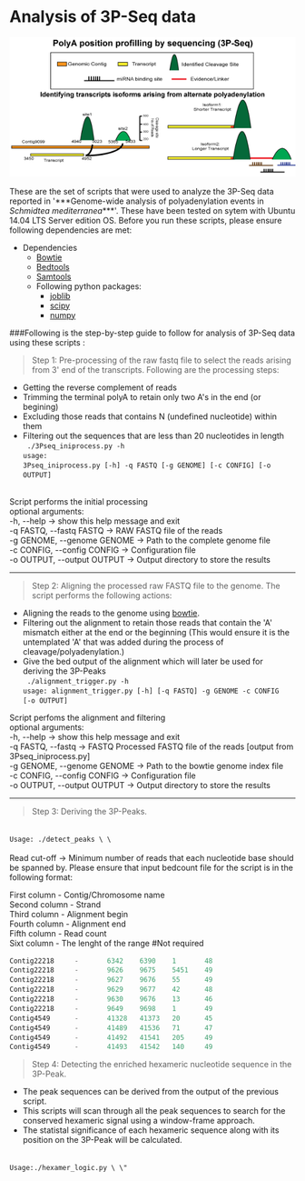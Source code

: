 # Analysis of 3P-Seq data

<p align="center">
<img src="https://github.com/VairavanL/3PSeq_analysis/blob/master/3P_Header.gif"/>
</p>
These are the set of scripts that were used to analyze the 3P-Seq data reported in '***Genome-wide analysis of polyadenylation events in <i>Schmidtea mediterranea</i>***'. These have been tested on sytem with Ubuntu 14.04 LTS Server edition OS. Before you run these scripts, please ensure following dependencies are met:

* Dependencies
  * <a href="http://bowtie-bio.sourceforge.net/index.shtml" target="_blank">Bowtie</a>
  * <a href="http://bedtools.readthedocs.org/en/latest/" target="_blank">Bedtools</a>
  * <a href="http://samtools.sourceforge.net/">Samtools</a>
  * Following python packages:
    * <a href="https://pypi.python.org/pypi/joblib">joblib</a>
    * <a href="http://www.scipy.org/">scipy</a>
    * <a href="http://www.numpy.org/">numpy</a>

###Following is the step-by-step guide to follow for analysis of 3P-Seq data using these scripts :
> Step 1: Pre-processing of the raw fastq file to select the reads arising from 3' end of the transcripts. Following are the processing steps:<br/>
  * Getting the reverse complement of reads
  * Trimming the terminal polyA to retain only two A's in the end (or begining)
  * Excluding those reads that contains N (undefined nucleotide) within them
  * Filtering out the sequences that are less than 20 nucleotides in length <br/>
<code> ./3Pseq_iniprocess.py -h </code><br/>
<code>usage: 3Pseq_iniprocess.py [-h] -q FASTQ [-g GENOME] [-c CONFIG] [-o OUTPUT] </code><br/>

Script performs the initial processing <br/>
optional arguments: <br/>
-h, --help -> show this help message and exit <br/>
-q FASTQ, --fastq FASTQ ->  RAW FASTQ file of the reads <br/>
-g GENOME, --genome GENOME -> Path to the complete genome file <br/>
-c CONFIG, --config CONFIG -> Configuration file <br/>
-o OUTPUT, --output OUTPUT -> Output directory to store the results <br/>

- - - -

> Step 2: Aligning the processed raw FASTQ file to the genome. The script performs the following actions:
  * Aligning the reads to the genome using <a href="http://bowtie-bio.sourceforge.net/index.shtml" target="_blank">bowtie</a>.</br>
  * Filtering out the alignment to retain those reads that contain the 'A' mismatch either at the end or the beginning (This would ensure it is the untemplated 'A' that was added during the process of cleavage/polyadenylation.)<br/>
  * Give the bed output of the alignment which will later be used for deriving the 3P-Peaks <br/>
<code> ./alignment_trigger.py -h</code><br/>
<code>usage: alignment_trigger.py [-h] [-q FASTQ] -g GENOME -c CONFIG [-o OUTPUT]</code><br/>

Script perfoms the alignment and filtering <br/>
optional arguments: <br/>
-h, --help -> show this help message and exit <br/>
-q FASTQ, --fastq  -> FASTQ Processed FASTQ file of the reads [output from 3Pseq_iniprocess.py] </br>
-g GENOME, --genome GENOME -> Path to the bowtie genome index file </br>
-c CONFIG, --config CONFIG -> Configuration file </br>
-o OUTPUT, --output OUTPUT -> Output directory to store the results </br>

- - - -

> Step 3: Deriving the 3P-Peaks.<br/>
<code>
Usage: ./detect_peaks \<bedcount_file\> \<readcut-off\>
</code><br/>
Read cut-off -> Minimum number of reads that each nucleotide base should be spanned by.
Please ensure that input bedcount file for the script is in the following format:

First column - Contig/Chromosome name <br/>
Second column - Strand <br/>
Third column - Alignment begin <br/>
Fourth column - Alignment end <br/>
Fifth column - Read count <br/>
Sixt column - The lenght of the range #Not required <br/>

```javascript
Contig22218     -       6342    6390    1       48
Contig22218     -       9626    9675    5451    49
Contig22218     -       9627    9676    55      49
Contig22218     -       9629    9677    42      48
Contig22218     -       9630    9676    13      46
Contig22218     -       9649    9698    1       49
Contig4549      -       41328   41373   20      45
Contig4549      -       41489   41536   71      47
Contig4549      -       41492   41541   205     49
Contig4549      -       41493   41542   140     49
```

> Step 4: Detecting the enriched hexameric nucleotide sequence in the 3P-Peak.<br/>
  * The peak sequences can be derived from the output of the previous script. <br/>
  * This scripts will scan through all the peak sequences to search for the conserved hexameric signal using a window-frame approach.<br/>
  * The statistal significance of each hexameric sequence along with its position on the 3P-Peak will be calculated.
<code>
Usage:./hexamer_logic.py \<fastafile\> \<seed\>"
</code>



